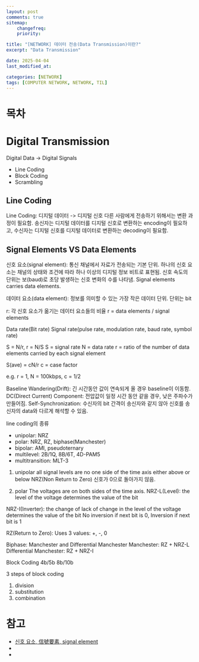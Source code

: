 ```yaml
---
layout: post
comments: true
sitemap:
    changefreq:
    priority:

title: "[NETWORK] 데이터 전송(Data Transmission)이란?"
excerpt: "Data Transmission"

date: 2025-04-04
last_modified_at: 

categories: [NETWORK]
tags: [COMPUTER NETWORK, NETWORK, TIL]
---
```


<script src="https://cdn.jsdelivr.net/npm/mermaid/dist/mermaid.min.js"></script>

# 목차

# Digital Transmission
Digital Data -> Digital Signals
* Line Coding
* Block Coding
* Scrambling

## Line Coding
Line Coding: 디지털 데이터 -> 디지털 신호
다른 사람에게 전송하기 위해서는 변환 과정이 필요함.
송신자는 디지털 데이터를 디지털 신호로 변환하는 encoding이 필요하고, 수신자는 디지털 신호를 디지털 데이터로 변환하는 decoding이 필요함.

## Signal Elements VS Data Elements
신호 요소(signal element): 통신 채널에서 자료가 전송되는 기본 단위. 하나의 신호 요소는 채널의 상태와 조건에 따라 하나 이상의 디지털 정보 비트로 표현됨.
신호 속도의 단위는 보(baud)로 초당 발생하는 신호 변화의 수를 나타냄.
Signal elements carries data elements.

데이터 요소(data element): 정보를 의미할 수 있는 가장 작은 데이터 단위. 단위는 bit

r: 각 신호 요소가 옮기는 데이터 요소들의 비율
r = data elements / signal elements

Data rate(Bit rate)
Signal rate(pulse rate, modulation rate, baud rate, symbol rate)

S = N/r, r = N/S
S = signal rate
N = data rate
r = ratio of the number of data elements carried by each signal element

S(ave) = cN/r
c = case factor

e.g. r = 1, N = 100kbps, c = 1/2

Baseline Wandering(Drift): 긴 시간동안 값이 연속되게 올 경우 baseline이 이동함.
DC(Direct Current) Component: 전압값이 일정 시간 동안 같을 경우, 낮은 주파수가 만들어짐.
Self-Synchronization: 수신자의 bit 간격이 송신자와 같지 않아 신호를 송신자의 data와 다르게 해석할 수 있음.

line coding의 종류
* unipolar: NRZ
* polar: NRZ, RZ, biphase(Manchester)
* bipolar: AMI, pseudoternary
* multilevel: 2B/1Q, 8B/6T, 4D-PAM5
* multitransition: MLT-3

1. unipolar
all signal levels are no one side of the time axis either above or below
NRZ(Non Return to Zero)
신호가 0으로 돌아가지 않음.

1. polar
The voltages are on both sides of the time axis.
NRZ-L(Level): the level of the voltage determines the value of the bit

NRZ-I(Inverter): the change of lack of change in the level of the voltage determines the value of the bit
No inversion if next bit is 0, Inversion if next bit is 1

RZ(Return to Zero): Uses 3 values: +, -, 0

Biphase: Manchester and Differential Manchester
Manchester: RZ + NRZ-L
Differential Manchester: RZ + NRZ-I

Block Coding
4b/5b
8b/10b

3 steps of block coding
1. division
1. substitution
1. combination

# 참고
* [신호 요소, 信號要素, signal element](https://terms.tta.or.kr/dictionary/dictionaryView.do?word_seq=055625-1)
* [](https://terms.tta.or.kr/dictionary/dictionaryView.do?word_seq=040320-1)
* [](https://ideadummy.tistory.com/102)

<script>
mermaid.initialize({startOnLoad:true});
window.mermaid.init(undefined, document.querySelectorAll('.language-mermaid'));
</script>